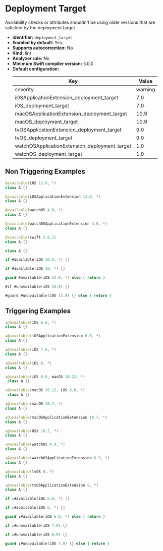 # Deployment Target

Availability checks or attributes shouldn't be using older versions that are satisfied by the deployment target.

* **Identifier:** `deployment_target`
* **Enabled by default:** Yes
* **Supports autocorrection:** No
* **Kind:** lint
* **Analyzer rule:** No
* **Minimum Swift compiler version:** 5.0.0
* **Default configuration:**
  <table>
  <thead>
  <tr><th>Key</th><th>Value</th></tr>
  </thead>
  <tbody>
  <tr>
  <td>
  severity
  </td>
  <td>
  warning
  </td>
  </tr>
  <tr>
  <td>
  iOSApplicationExtension_deployment_target
  </td>
  <td>
  7.0
  </td>
  </tr>
  <tr>
  <td>
  iOS_deployment_target
  </td>
  <td>
  7.0
  </td>
  </tr>
  <tr>
  <td>
  macOSApplicationExtension_deployment_target
  </td>
  <td>
  10.9
  </td>
  </tr>
  <tr>
  <td>
  macOS_deployment_target
  </td>
  <td>
  10.9
  </td>
  </tr>
  <tr>
  <td>
  tvOSApplicationExtension_deployment_target
  </td>
  <td>
  9.0
  </td>
  </tr>
  <tr>
  <td>
  tvOS_deployment_target
  </td>
  <td>
  9.0
  </td>
  </tr>
  <tr>
  <td>
  watchOSApplicationExtension_deployment_target
  </td>
  <td>
  1.0
  </td>
  </tr>
  <tr>
  <td>
  watchOS_deployment_target
  </td>
  <td>
  1.0
  </td>
  </tr>
  </tbody>
  </table>

## Non Triggering Examples

```swift
@available(iOS 12.0, *)
class A {}
```

```swift
@available(iOSApplicationExtension 13.0, *)
class A {}
```

```swift
@available(watchOS 4.0, *)
class A {}
```

```swift
@available(watchOSApplicationExtension 4.0, *)
class A {}
```

```swift
@available(swift 3.0.2)
class A {}
```

```swift
class A {}
```

```swift
if #available(iOS 10.0, *) {}
```

```swift
if #available(iOS 10, *) {}
```

```swift
guard #available(iOS 12.0, *) else { return }
```

```swift
#if #unavailable(iOS 15.0) {}
```

```swift
#guard #unavailable(iOS 15.0) {} else { return }
```

## Triggering Examples

```swift
↓@available(iOS 6.0, *)
class A {}
```

```swift
↓@available(iOSApplicationExtension 6.0, *)
class A {}
```

```swift
↓@available(iOS 7.0, *)
class A {}
```

```swift
↓@available(iOS 6, *)
class A {}
```

```swift
↓@available(iOS 6.0, macOS 10.12, *)
 class A {}
```

```swift
↓@available(macOS 10.12, iOS 6.0, *)
 class A {}
```

```swift
↓@available(macOS 10.7, *)
class A {}
```

```swift
↓@available(macOSApplicationExtension 10.7, *)
class A {}
```

```swift
↓@available(OSX 10.7, *)
class A {}
```

```swift
↓@available(watchOS 0.9, *)
class A {}
```

```swift
↓@available(watchOSApplicationExtension 0.9, *)
class A {}
```

```swift
↓@available(tvOS 8, *)
class A {}
```

```swift
↓@available(tvOSApplicationExtension 8, *)
class A {}
```

```swift
if ↓#available(iOS 6.0, *) {}
```

```swift
if ↓#available(iOS 6, *) {}
```

```swift
guard ↓#available(iOS 6.0, *) else { return }
```

```swift
if ↓#unavailable(iOS 7.0) {}
```

```swift
if ↓#unavailable(iOS 6.9) {}
```

```swift
guard ↓#unavailable(iOS 7.0) {} else { return }
```